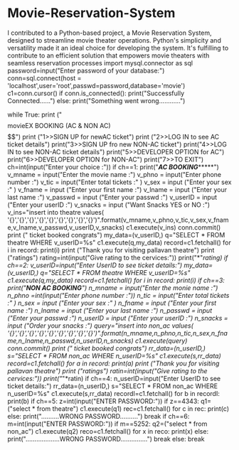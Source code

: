 # Movie-Reservation-System
 I contributed to a Python-based project, a Movie Reservation System, designed to streamline movie theater operations. Python's simplicity and versatility made it an ideal choice for developing the system. It's fulfilling to contribute to an efficient solution that empowers movie theaters with seamless reservation processes
import mysql.connector as sql
password=input("Enter password of your database:")
conn=sql.connect(host = 'localhost',user='root',passwd=password,database='movie')
c1=conn.cursor()
if conn.is_connected():
    print("Successfully Connected......")
else:
    print("Something went wrong............")


while True:
    print ("$$$$$$$$$$$$  movieEX BOOKING (AC & NON AC) $$$$$$$$$$$$$$")
    print ("1>>SIGN UP for newAC ticket")
    print ("2>>LOG IN to see AC ticket details")
    print("3>>SIGN UP fro new NON-AC ticket")
    print("4>>LOG IN to see NON-AC ticket details")
    print("5>>DEVELOPER OPTION for AC")
    print("6>>DEVELOPER OPTION for NON-AC")
    print("7>>TO EXIT")
    ch=int(input("Enter your choice :"))
    if ch==1:
        print("***************AC BOOKING********************")
        v_mname = input("Enter the movie name :")
        v_phno = input("Enter phone number :")
        v_tic = input("Enter total tickets :" )
        v_sex = input ("Enter your sex :" )
        v_fname = input ("Enter your first name :")
        v_lname = input ("Enter your last name :")
        v_passwd = input ("Enter your passwd :")
        v_userID = input ("Enter your userID :")
        v_snacks = input ("Want Snacks YES or NO :")
        v_ins="insert into theatre values( '{}','{}','{}','{}','{}','{}','{}','{}','{}')".format(v_mname,v_phno,v_tic,v_sex,v_fname,v_lname,v_passwd,v_userID,v_snacks)
        c1.execute(v_ins)
        conn.commit()
        print (" ticket booked congrats")
        my_data=(v_userID,)
        q="SELECT * FROM theatre WHERE  v_userID=%s"
        c1.execute(q,my_data)
        record=c1.fetchall()
        for i in record:
            print(i)
        print ("Thank you for visiting pallavan theatre")
        print ("ratings")
        rating=int(input("Give rating to the cervices:"))
        print("*"*rating)
    if ch==2:
        v_userID=input("Enter UserID to see ticket details:")
        my_data=(v_userID,)
        q="SELECT * FROM theatre WHERE  v_userID=%s"
        c1.execute(q,my_data)
        record=c1.fetchall()
        for i in record:
            print(i)
    if ch==3:
        print("*******************NON AC BOOKING*******************")
        n_mname = input("Enter the monie name :")
        n_phno =int(input("Enter phone number :"))
        n_tic = input("Enter total tickets :" )
        n_sex = input ("Enter your sex :" )
        n_fname = input ("Enter your first name :")
        n_lname = input ("Enter your last name :")
        n_passwd = input ("Enter your passwd :")
        n_userID = input ("Enter your userID :")
        n_snacks = input ("Order your snacks :")
        query="insert into non_ac values( '{}','{}','{}','{}','{}','{}','{}','{}','{}')".format(n_mname,n_phno,n_tic,n_sex,n_fname,n_lname,n_passwd,n_userID,n_snacks)
        c1.execute(query)
        conn.commit()
        print (" ticket booked congrats")
        rr_data=(n_userID,)
        s="SELECT * FROM non_ac WHERE  n_userID=%s"
        c1.execute(s,rr_data)
        record=c1.fetchall()
        for a in record:
            print(a)
        print ("Thank you for visiting pallavan theatre")
        print ("ratings")
        ratin=int(input("Give rating to the cervices:"))
        print("*"*ratin)
    if ch==4:
        n_userID=input("Enter UserID to see ticket details:")
        rr_data=(n_userID,)
        s="SELECT * FROM non_ac WHERE  n_userID=%s"
        c1.execute(s,rr_data)
        recordI=c1.fetchall()
        for b in recordI:
            print(b)
    if ch==5:
        z=int(input("ENTER PASSWORD:"))
        if z==4343:
            q1=("select * from theatre")
            c1.execute(q1)
            rec=c1.fetchall()
            for c in rec:
                print(c)
        else:
            print("..........WRONG PASSWORD..........")
            break
    if ch==6:
        m=int(input("ENTER PASSWORD:"))
        if m==5252:
            q2=("select * from non_ac")
            c1.execute(q2)
            reco=c1.fetchall()
            for x in reco:
                print(x)
        else:
            print("...................WRONG PASSWORD...............")
            break
    else:
        break
